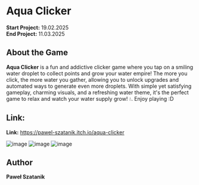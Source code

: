 # Aqua Clicker
**Start Project:** 19.02.2025  
**End Project:** 11.03.2025  

## About the Game
**Aqua Clicker** is a fun and addictive clicker game where you tap on a smiling water droplet to collect points and grow your water empire! The more you click, the more water you gather, allowing you to unlock upgrades and automated ways to generate even more droplets. With simple yet satisfying gameplay, charming visuals, and a refreshing water theme, it's the perfect game to relax and watch your water supply grow! 💧. Enjoy playing :D

## Link:
**Link:** https://pawel-szatanik.itch.io/aqua-clicker

![image](https://github.com/user-attachments/assets/bad8c981-9b7b-464d-9c20-7a27c0e34ee0)
![image](https://github.com/user-attachments/assets/2aa147db-c14d-40ca-982c-7560176c09e0)
![image](https://github.com/user-attachments/assets/fe9f25c6-2895-4ead-8559-0f21c00c1678)

## Author
**Paweł Szatanik**
